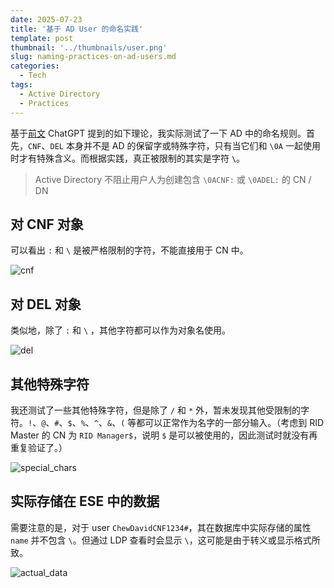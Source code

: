 ```yaml
---
date: 2025-07-23
title: '基于 AD User 的命名实践'
template: post
thumbnail: '../thumbnails/user.png'
slug: naming-practices-on-ad-users.md
categories:
  - Tech
tags:
  - Active Directory
  - Practices
---
```


基于[前文](/study_notes_as_ad_beginner) ChatGPT 提到的如下理论，我实际测试了一下 AD 中的命名规则。首先，`CNF`、`DEL` 本身并不是 AD 的保留字或特殊字符，只有当它们和 `\0A` 一起使用时才有特殊含义。而根据实践，真正被限制的其实是字符 `\`。

> Active Directory 不阻止用户人为创建包含 `\0ACNF:` 或 `\0ADEL:` 的 CN / DN

## 对 CNF 对象

可以看出 `:` 和 `\` 是被严格限制的字符，不能直接用于 CN 中。

![cnf](2025-07-23-naming-practices-on-ad-users.assets/cnf.PNG)

## 对 DEL 对象

类似地，除了 `:` 和 `\` ，其他字符都可以作为对象名使用。

![del](2025-07-23-naming-practices-on-ad-users.assets/del.PNG)

## 其他特殊字符

我还测试了一些其他特殊字符，但是除了 `/` 和 `*` 外，暂未发现其他受限制的字符。`!`、`@`、`#`、`$`、`%`、`^`、`&`、`(` 等都可以正常作为名字的一部分输入。（考虑到 RID Master 的 CN 为 `RID Manager$`，说明 `$` 是可以被使用的，因此测试时就没有再重复验证了。）

![special_chars](2025-07-23-naming-practices-on-ad-users.assets/special_chars.PNG)

## 实际存储在 ESE 中的数据

需要注意的是，对于 user `ChewDavidCNF1234#`，其在数据库中实际存储的属性 `name` 并不包含 `\`。但通过 LDP 查看时会显示 `\`，这可能是由于转义或显示格式所致。

![actual_data](2025-07-23-naming-practices-on-ad-users.assets/actual_data.PNG)
